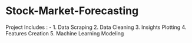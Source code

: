 # Stock-Market-Forecasting
Project Includes : - 1. Data Scraping 2. Data Cleaning 3. Insights Plotting 4. Features Creation 5. Machine Learning Modeling
